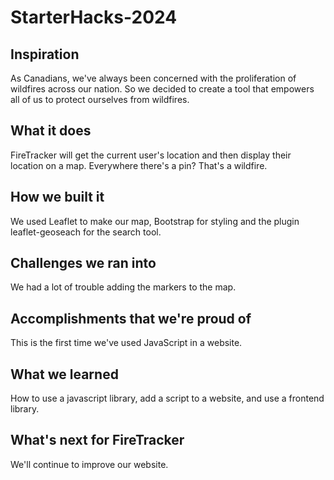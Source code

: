 # StarterHacks-2024

## Inspiration
As Canadians, we've always been concerned with the proliferation of wildfires across our nation. So we decided to create a tool that empowers all of us to protect ourselves from wildfires.
## What it does
FireTracker will get the current user's location and then display their location on a map. Everywhere there's a pin? That's a wildfire.
## How we built it
We used Leaflet to make our map, Bootstrap for styling and the plugin leaflet-geoseach for the search tool.
## Challenges we ran into
We had a lot of trouble adding the markers to the map.
## Accomplishments that we're proud of
This is the first time we've used JavaScript in a website.
## What we learned
How to use a javascript library, add a script to a website, and use a frontend library.
## What's next for FireTracker
We'll continue to improve our website.